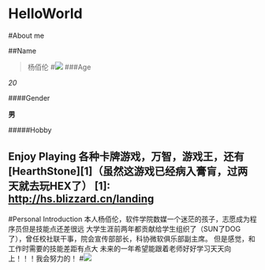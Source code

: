 # HelloWorld

#About me

##Name

>杨佰伦
#![](http://img.sy.kuaiyong.com/lscs/glxd/2015-06-16/b53c609db1eb913e48c46b08bc83cead.png)
###Age

*20*                                   

####Gender

**男**                                  

#####Hobby

Enjoy Playing 各种卡牌游戏，万智，游戏王，还有[HearthStone][1]（虽然这游戏已经病入膏肓，过两天就去玩HEX了）
[1]: http://hs.blizzard.cn/landing
------------------------------------------------
#Personal Introduction
本人杨佰伦，软件学院数媒一个迷茫的孩子，志愿成为程序员但是技能点还差很远
大学生涯前两年都贡献给学生组织了（SUN了DOG了），曾任校社联干事，院会宣传部部长，科协微软俱乐部副主席。
但是感觉，和工作时需要的技能差距有点大
未来的一年希望能跟着老师好好学习天天向上！！！我会努力的！
#![](http://img3.duitang.com/uploads/item/201508/25/20150825175122_BsAie.jpeg)
